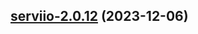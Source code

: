 

## [serviio-2.0.12](https://github.com/truecharts/charts/compare/serviio-2.0.11...serviio-2.0.12) (2023-12-06)


